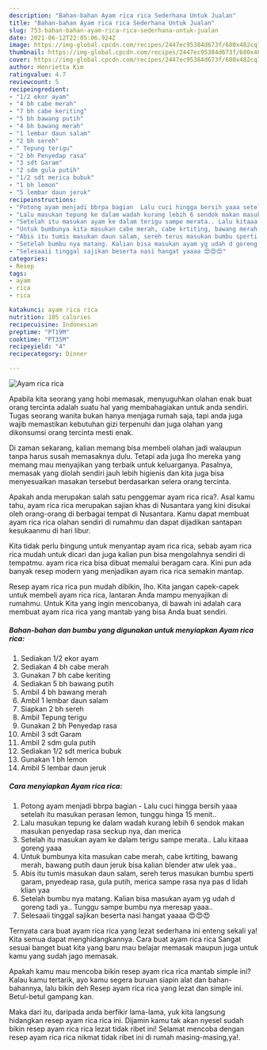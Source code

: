 ```yaml
---
description: "Bahan-bahan Ayam rica rica Sederhana Untuk Jualan"
title: "Bahan-bahan Ayam rica rica Sederhana Untuk Jualan"
slug: 753-bahan-bahan-ayam-rica-rica-sederhana-untuk-jualan
date: 2021-06-12T22:05:06.924Z
image: https://img-global.cpcdn.com/recipes/2447ec95384d673f/680x482cq70/ayam-rica-rica-foto-resep-utama.jpg
thumbnail: https://img-global.cpcdn.com/recipes/2447ec95384d673f/680x482cq70/ayam-rica-rica-foto-resep-utama.jpg
cover: https://img-global.cpcdn.com/recipes/2447ec95384d673f/680x482cq70/ayam-rica-rica-foto-resep-utama.jpg
author: Henrietta Kim
ratingvalue: 4.7
reviewcount: 5
recipeingredient:
- "1/2 ekor ayam"
- "4 bh cabe merah"
- "7 bh cabe keriting"
- "5 bh bawang putih"
- "4 bh bawang merah"
- "1 lembar daun salam"
- "2 bh sereh"
- " Tepung terigu"
- "2 bh Penyedap rasa"
- "3 sdt Garam"
- "2 sdm gula putih"
- "1/2 sdt merica bubuk"
- "1 bh lemon"
- "5 lembar daun jeruk"
recipeinstructions:
- "Potong ayam menjadi bbrpa bagian  Lalu cuci hingga bersih yaaa setelah itu masukan perasan lemon, tunggu hinga 15 menit.."
- "Lalu masukan tepung ke dalam wadah kurang lebih 6 sendok makan masukan penyedap rasa seckup nya, dan merica"
- "Setelah itu masukan ayam ke dalam terigu sampe merata.. Lalu kitaaa goreng yaaa"
- "Untuk bumbunya kita masukan cabe merah, cabe krtiting, bawang merah, bawang putih daun jeruk bisa kalian blender atw ulek yaa.."
- "Abis itu tumis masukan daun salam, sereh terus masukan bumbu sperti garam, pnyedeap rasa, gula putih, merica sampe rasa nya pas d lidah klian yaa"
- "Setelah bumbu nya matang. Kalian bisa masukan ayam yg udah d goreng tadi ya.. Tunggu sampe bumbu nya meresap yaaa.."
- "Selesaaii tinggal sajikan beserta nasi hangat yaaaa 😍😍😍"
categories:
- Resep
tags:
- ayam
- rica
- rica

katakunci: ayam rica rica 
nutrition: 105 calories
recipecuisine: Indonesian
preptime: "PT19M"
cooktime: "PT35M"
recipeyield: "4"
recipecategory: Dinner

---
```



![Ayam rica rica](https://img-global.cpcdn.com/recipes/2447ec95384d673f/680x482cq70/ayam-rica-rica-foto-resep-utama.jpg)

Apabila kita seorang yang hobi memasak, menyuguhkan olahan enak buat orang tercinta adalah suatu hal yang membahagiakan untuk anda sendiri. Tugas seorang  wanita bukan hanya menjaga rumah saja, tapi anda juga wajib memastikan kebutuhan gizi terpenuhi dan juga olahan yang dikonsumsi orang tercinta mesti enak.

Di zaman  sekarang, kalian memang bisa membeli olahan jadi walaupun tanpa harus susah memasaknya dulu. Tetapi ada juga lho mereka yang memang mau menyajikan yang terbaik untuk keluarganya. Pasalnya, memasak yang diolah sendiri jauh lebih higienis dan kita juga bisa menyesuaikan masakan tersebut berdasarkan selera orang tercinta. 



Apakah anda merupakan salah satu penggemar ayam rica rica?. Asal kamu tahu, ayam rica rica merupakan sajian khas di Nusantara yang kini disukai oleh orang-orang di berbagai tempat di Nusantara. Kamu dapat membuat ayam rica rica olahan sendiri di rumahmu dan dapat dijadikan santapan kesukaanmu di hari libur.

Kita tidak perlu bingung untuk menyantap ayam rica rica, sebab ayam rica rica mudah untuk dicari dan juga kalian pun bisa mengolahnya sendiri di tempatmu. ayam rica rica bisa dibuat memalui beragam cara. Kini pun ada banyak resep modern yang menjadikan ayam rica rica semakin mantap.

Resep ayam rica rica pun mudah dibikin, lho. Kita jangan capek-capek untuk membeli ayam rica rica, lantaran Anda mampu menyajikan di rumahmu. Untuk Kita yang ingin mencobanya, di bawah ini adalah cara membuat ayam rica rica yang mantab yang bisa Anda buat sendiri.

<!--inarticleads1-->

##### Bahan-bahan dan bumbu yang digunakan untuk menyiapkan Ayam rica rica:

1. Sediakan 1/2 ekor ayam
1. Sediakan 4 bh cabe merah
1. Gunakan 7 bh cabe keriting
1. Sediakan 5 bh bawang putih
1. Ambil 4 bh bawang merah
1. Ambil 1 lembar daun salam
1. Siapkan 2 bh sereh
1. Ambil  Tepung terigu
1. Gunakan 2 bh Penyedap rasa
1. Ambil 3 sdt Garam
1. Ambil 2 sdm gula putih
1. Sediakan 1/2 sdt merica bubuk
1. Gunakan 1 bh lemon
1. Ambil 5 lembar daun jeruk




<!--inarticleads2-->

##### Cara menyiapkan Ayam rica rica:

1. Potong ayam menjadi bbrpa bagian  - Lalu cuci hingga bersih yaaa setelah itu masukan perasan lemon, tunggu hinga 15 menit..
1. Lalu masukan tepung ke dalam wadah kurang lebih 6 sendok makan masukan penyedap rasa seckup nya, dan merica
1. Setelah itu masukan ayam ke dalam terigu sampe merata.. Lalu kitaaa goreng yaaa
1. Untuk bumbunya kita masukan cabe merah, cabe krtiting, bawang merah, bawang putih daun jeruk bisa kalian blender atw ulek yaa..
1. Abis itu tumis masukan daun salam, sereh terus masukan bumbu sperti garam, pnyedeap rasa, gula putih, merica sampe rasa nya pas d lidah klian yaa
1. Setelah bumbu nya matang. Kalian bisa masukan ayam yg udah d goreng tadi ya.. Tunggu sampe bumbu nya meresap yaaa..
1. Selesaaii tinggal sajikan beserta nasi hangat yaaaa 😍😍😍




Ternyata cara buat ayam rica rica yang lezat sederhana ini enteng sekali ya! Kita semua dapat menghidangkannya. Cara buat ayam rica rica Sangat sesuai banget buat kita yang baru mau belajar memasak maupun juga untuk kamu yang sudah jago memasak.

Apakah kamu mau mencoba bikin resep ayam rica rica mantab simple ini? Kalau kamu tertarik, ayo kamu segera buruan siapin alat dan bahan-bahannya, lalu bikin deh Resep ayam rica rica yang lezat dan simple ini. Betul-betul gampang kan. 

Maka dari itu, daripada anda berfikir lama-lama, yuk kita langsung hidangkan resep ayam rica rica ini. Dijamin kamu tak akan nyesel sudah bikin resep ayam rica rica lezat tidak ribet ini! Selamat mencoba dengan resep ayam rica rica nikmat tidak ribet ini di rumah masing-masing,ya!.

